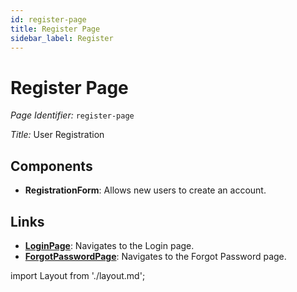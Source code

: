 ```yaml
---
id: register-page
title: Register Page
sidebar_label: Register
---
```


# Register Page

*Page Identifier:* `register-page`

*Title:* User Registration

## Components
- **RegistrationForm**: Allows new users to create an account.


## Links
- [**LoginPage**](/docs/pages/login-page.md): Navigates to the Login page.
- [**ForgotPasswordPage**](/docs/pages/forgot-password-page.md): Navigates to the Forgot Password page.

import Layout from './layout.md';

<Layout />


